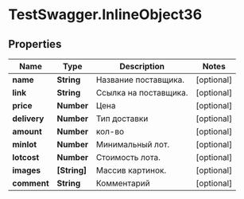 # TestSwagger.InlineObject36

## Properties

Name | Type | Description | Notes
------------ | ------------- | ------------- | -------------
**name** | **String** | Название поставщика. | [optional] 
**link** | **String** | Ссылка на поставщика. | [optional] 
**price** | **Number** | Цена | [optional] 
**delivery** | **Number** | Тип доставки | [optional] 
**amount** | **Number** | кол-во | [optional] 
**minlot** | **Number** | Минимальный лот. | [optional] 
**lotcost** | **Number** | Стоимость лота. | [optional] 
**images** | **[String]** | Массив картинок. | [optional] 
**comment** | **String** | Комментарий | [optional] 


